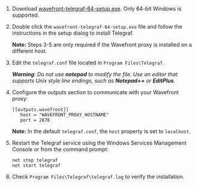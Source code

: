 1. Download [wavefront-telegraf-64-setup.exe](https://s3-us-west-2.amazonaws.com/wavefront-cdn/windows/wavefront-telegraf-64-setup.exe). Only 64-bit Windows is supported.
2. Double click the `wavefront-telegraf-64-setup.exe` file and follow the instructions in the setup dialog to install Telegraf.

   **Note:** Steps 3-5 are only required if the Wavefront proxy is installed on a different host.
3. Edit the `telegraf.conf` file located in `Program Files\Telegraf`.

   _**Warning**: Do not use **notepad** to modify the file. Use an editor that supports Unix style line endings, such as **Notepad++** or **EditPlus**._
4. Configure the outputs section to communicate with your Wavefront proxy:
   ```
   [[outputs.wavefront]]
      host = "WAVEFRONT_PROXY_HOSTNAME"
      port = 2878
   ```
    **Note:**  In the default `telegraf.conf`, the `host` property is set to `localhost`.
5. Restart the Telegraf service using the Windows Services Management Console or from the  command prompt:
   ```
   net stop telegraf
   net start telegraf
   ```
6. Check `Program Files\Telegraf\telegraf.log` to verify the installation.
